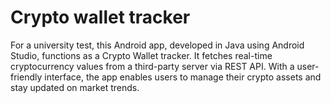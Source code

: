 # Crypto wallet tracker

For a university test, this Android app, developed in Java using Android Studio, functions as a Crypto Wallet tracker. It fetches real-time cryptocurrency values from a third-party server via REST API. With a user-friendly interface, the app enables users to manage their crypto assets and stay updated on market trends.

